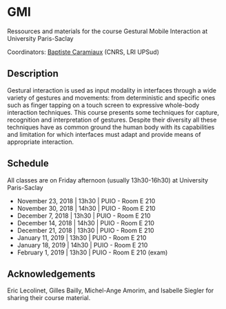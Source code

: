 # GMI
Ressources and materials for the course Gestural Mobile Interaction at University Paris-Saclay

Coordinators: [Baptiste Caramiaux](http://baptistecaramiaux.com) (CNRS, LRI UPSud)

## Description

Gestural interaction is used as input modality in interfaces through a wide variety of gestures and movements: from deterministic and specific ones such as finger tapping on a touch screen to expressive whole-body interaction techniques. This course presents some techniques for capture, recognition and interpretation of gestures. Despite their diversity all these techniques have as common ground the human body with its capabilities and limitation for which interfaces must adapt and provide means of appropriate interaction.

## Schedule
All classes are on Friday afternoon (usually 13h30-16h30) at University Paris-Saclay
- November 23, 2018 | 13h30 | PUIO - Room E 210
- November 30, 2018 | 14h30 | PUIO - Room E 210
- December 7, 2018 | 13h30 | PUIO - Room E 210
- December 14, 2018 | 14h30 | PUIO - Room E 210
- December 21, 2018 | 13h30 | PUIO - Room E 210
- January 11, 2019 | 13h30 | PUIO - Room E 210
- January 18, 2019 | 14h30 | PUIO - Room E 210
- February 1, 2019 | 13h30 | PUIO - Room E 210 (exam)

## Acknowledgements

Eric Lecolinet, Gilles Bailly, Michel-Ange Amorim, and Isabelle Siegler for sharing their course material.

